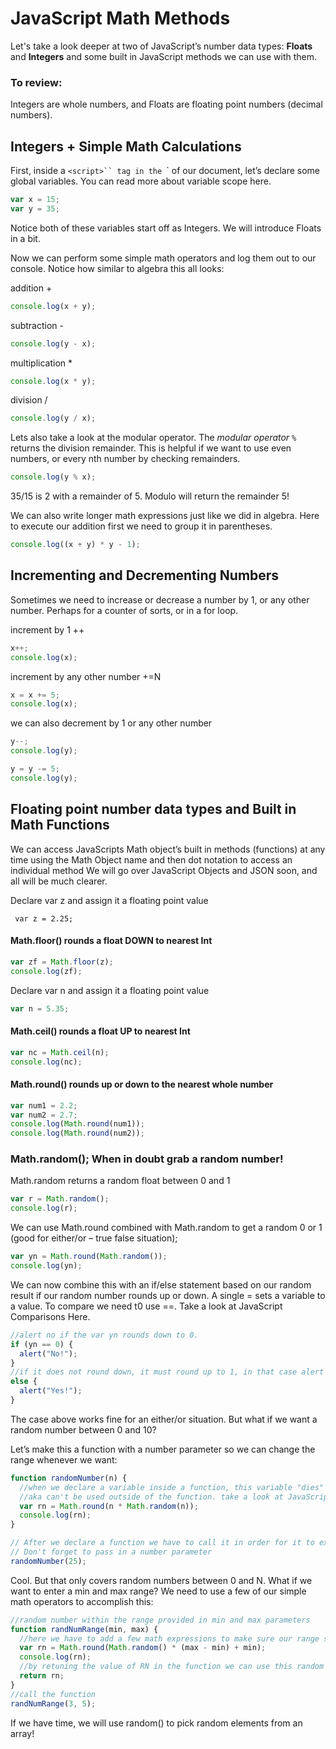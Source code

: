 # JavaScript Math Methods

Let's take a look deeper at two of JavaScript’s number data types: **Floats** and **Integers** and some built in JavaScript methods we can use with them.

### To review:

Integers are whole numbers, and Floats are floating point numbers (decimal numbers).

## Integers + Simple Math Calculations

First, inside a ` <script>`` tag in the  `<head>` of our document, let’s declare some global variables. You can read more about variable scope here.

```js
var x = 15;
var y = 35;
```

Notice both of these variables start off as Integers. We will introduce Floats in a bit.

Now we can perform some simple math operators and log them out to our console. Notice how similar to algebra this all looks:

addition +

```js
console.log(x + y);
```

subtraction -

```js
console.log(y - x);
```

multiplication \*

```js
console.log(x * y);
```

division /

```js
console.log(y / x);
```

Lets also take a look at the modular operator. The _modular operator_ `%` returns the division remainder. This is helpful if we want to use even numbers, or every nth number by checking remainders.

```js
console.log(y % x);
```

35/15 is 2 with a remainder of 5. Modulo will return the remainder 5!

We can also write longer math expressions just like we did in algebra. Here to execute our addition first we need to group it in parentheses.

```js
console.log((x + y) * y - 1);
```

## Incrementing and Decrementing Numbers

Sometimes we need to increase or decrease a number by 1, or any other number. Perhaps for a counter of sorts, or in a for loop.

increment by 1 ++

```js
x++;
console.log(x);
```

increment by any other number +=N

```js
x = x += 5;
console.log(x);
```

we can also decrement by 1 or any other number

```js
y--;
console.log(y);

y = y -= 5;
console.log(y);
```

## Floating point number data types and Built in Math Functions

We can access JavaScripts Math object’s built in methods (functions) at any time using the Math Object name and then dot notation to access an individual method We will go over JavaScript Objects and JSON soon, and all will be much clearer.

Declare var z and assign it a floating point value

```
 var z = 2.25;
```

#### Math.floor() rounds a float DOWN to nearest Int

```js
var zf = Math.floor(z);
console.log(zf);
```

Declare var n and assign it a floating point value

```js
var n = 5.35;
```

#### Math.ceil() rounds a float UP to nearest Int

```js
var nc = Math.ceil(n);
console.log(nc);
```

#### Math.round() rounds up or down to the nearest whole number

```js
var num1 = 2.2;
var num2 = 2.7;
console.log(Math.round(num1));
console.log(Math.round(num2));
```

### Math.random(); When in doubt grab a random number!

Math.random returns a random float between 0 and 1

```js
var r = Math.random();
console.log(r);
```

We can use Math.round combined with Math.random to get a random 0 or 1 (good for either/or – true false situation);

```js
var yn = Math.round(Math.random());
console.log(yn);
```

We can now combine this with an if/else statement based on our random result if our random number rounds up or down. A single = sets a variable to a value. To compare we need t0 use ==. Take a look at JavaScript Comparisons Here.

```js
//alert no if the var yn rounds down to 0.
if (yn == 0) {
  alert("No!");
}
//if it does not round down, it must round up to 1, in that case alert yes
else {
  alert("Yes!");
}
```

The case above works fine for an either/or situation. But what if we want a random number between 0 and 10?

Let’s make this a function with a number parameter so we can change the range whenever we want:

```js
function randomNumber(n) {
  //when we declare a variable inside a function, this variable "dies"
  //aka can't be used outside of the function. take a look at JavaScript Scope for more info.
  var rn = Math.round(n * Math.random(n));
  console.log(rn);
}

// After we declare a function we have to call it in order for it to execute.
// Don't forget to pass in a number parameter
randomNumber(25);
```

Cool. But that only covers random numbers between 0 and N. What if we want to enter a min and max range? We need to use a few of our simple math operators to accomplish this:

```js
//random number within the range provided in min and max parameters
function randNumRange(min, max) {
  //here we have to add a few math expressions to make sure our range starts at the min number
  var rn = Math.round(Math.random() * (max - min) + min);
  console.log(rn);
  //by retuning the value of RN in the function we can use this random generated number anywhere we call it. we can assign it to a variable in the future
  return rn;
}
//call the function
randNumRange(3, 5);
```

If we have time, we will use random() to pick random elements from an array!
